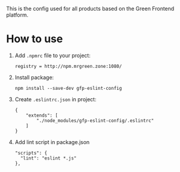 This is the config used for all products based on the Green Frontend platform.

# How to use
1. Add `.npmrc` file to your project:
	```
	registry = http://npm.mrgreen.zone:1080/
	```
2. Install package:
	```
	npm install --save-dev gfp-eslint-config
	```
3. Create `.eslintrc.json` in project:
	```
	{
	    "extends": [
	        "./node_modules/gfp-eslint-config/.eslintrc"
	    ]
	}
	```
2. Add lint script in package.json
	```
	"scripts": {
      "lint": "eslint *.js"
    },
    ```
